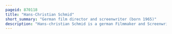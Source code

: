 ```yaml
---
pageid: 870118
title: "Hans-Christian Schmid"
short_summary: "German film director and screenwriter (born 1965)"
description: "Hans-christian Schmid is a german Filmmaker and Screenwriter."
---
```

